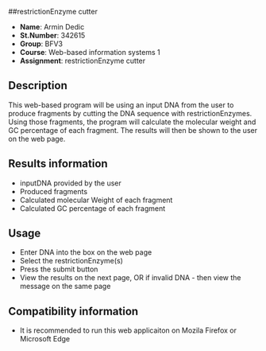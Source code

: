 ##restrictionEnzyme cutter 

* **Name**:             Armin Dedic
* **St.Number**:        342615
* **Group**:            BFV3
* **Course**:           Web-based information systems 1
* **Assignment**:       restrictionEnzyme cutter

## Description ##
This web-based program will be using an input DNA from the user to produce fragments by cutting the 
DNA sequence with restrictionEnzymes. Using those fragments, the program will calculate the molecular weight
and GC percentage of each fragment. The results will then be shown to the user on the web page.
 
## Results information ##
 * inputDNA provided by the user
 * Produced fragments
 * Calculated molecular Weight of each fragment
 * Calculated GC percentage of each fragment

## Usage ##
 * Enter DNA into the box on the web page
 * Select the restrictionEnzyme(s)
 * Press the submit button
 * View the results on the next page, OR if invalid DNA - then view the message on the same page

## Compatibility information ##
 * It is recommended to run this web applicaiton on Mozila Firefox or Microsoft Edge